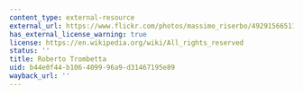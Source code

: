 ```yaml
---
content_type: external-resource
external_url: https://www.flickr.com/photos/massimo_riserbo/49291566511/
has_external_license_warning: true
license: https://en.wikipedia.org/wiki/All_rights_reserved
status: ''
title: Roberto Trombetta
uid: b44e0f44-b106-4099-96a9-d31467195e89
wayback_url: ''
---
```

